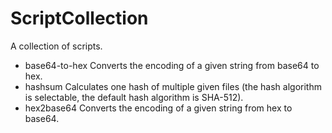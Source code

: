 # ScriptCollection
A collection of scripts.

* base64-to-hex Converts the encoding of a given string from base64 to hex.
* hashsum Calculates one hash of multiple given files (the hash algorithm is selectable, the default hash algorithm is SHA-512).
* hex2base64 Converts the encoding of a given string from hex to base64.
